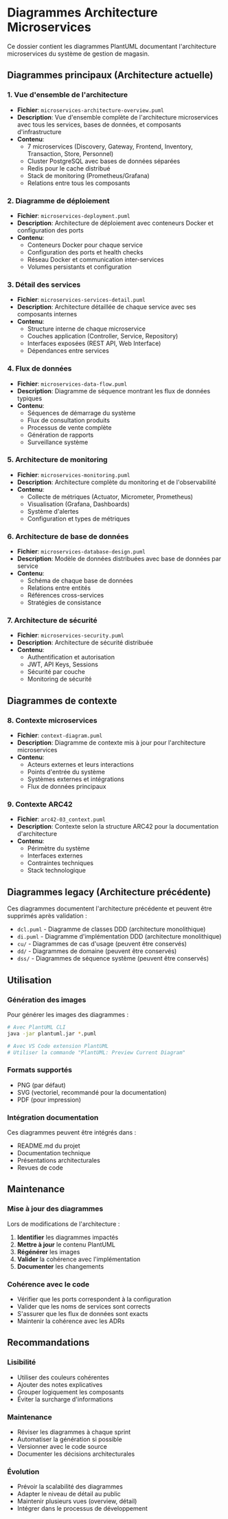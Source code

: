 # Diagrammes Architecture Microservices

Ce dossier contient les diagrammes PlantUML documentant l'architecture microservices du système de gestion de magasin.

## Diagrammes principaux (Architecture actuelle)

### 1. Vue d'ensemble de l'architecture
- **Fichier**: `microservices-architecture-overview.puml`
- **Description**: Vue d'ensemble complète de l'architecture microservices avec tous les services, bases de données, et composants d'infrastructure
- **Contenu**: 
  - 7 microservices (Discovery, Gateway, Frontend, Inventory, Transaction, Store, Personnel)
  - Cluster PostgreSQL avec bases de données séparées
  - Redis pour le cache distribué
  - Stack de monitoring (Prometheus/Grafana)
  - Relations entre tous les composants

### 2. Diagramme de déploiement
- **Fichier**: `microservices-deployment.puml`
- **Description**: Architecture de déploiement avec conteneurs Docker et configuration des ports
- **Contenu**:
  - Conteneurs Docker pour chaque service
  - Configuration des ports et health checks
  - Réseau Docker et communication inter-services
  - Volumes persistants et configuration

### 3. Détail des services
- **Fichier**: `microservices-services-detail.puml`
- **Description**: Architecture détaillée de chaque service avec ses composants internes
- **Contenu**:
  - Structure interne de chaque microservice
  - Couches application (Controller, Service, Repository)
  - Interfaces exposées (REST API, Web Interface)
  - Dépendances entre services

### 4. Flux de données
- **Fichier**: `microservices-data-flow.puml`
- **Description**: Diagramme de séquence montrant les flux de données typiques
- **Contenu**:
  - Séquences de démarrage du système
  - Flux de consultation produits
  - Processus de vente complète
  - Génération de rapports
  - Surveillance système

### 5. Architecture de monitoring
- **Fichier**: `microservices-monitoring.puml`
- **Description**: Architecture complète du monitoring et de l'observabilité
- **Contenu**:
  - Collecte de métriques (Actuator, Micrometer, Prometheus)
  - Visualisation (Grafana, Dashboards)
  - Système d'alertes
  - Configuration et types de métriques

### 6. Architecture de base de données
- **Fichier**: `microservices-database-design.puml`
- **Description**: Modèle de données distribuées avec base de données par service
- **Contenu**:
  - Schéma de chaque base de données
  - Relations entre entités
  - Références cross-services
  - Stratégies de consistance

### 7. Architecture de sécurité
- **Fichier**: `microservices-security.puml`
- **Description**: Architecture de sécurité distribuée
- **Contenu**:
  - Authentification et autorisation
  - JWT, API Keys, Sessions
  - Sécurité par couche
  - Monitoring de sécurité

## Diagrammes de contexte

### 8. Contexte microservices
- **Fichier**: `context-diagram.puml`
- **Description**: Diagramme de contexte mis à jour pour l'architecture microservices
- **Contenu**:
  - Acteurs externes et leurs interactions
  - Points d'entrée du système
  - Systèmes externes et intégrations
  - Flux de données principaux

### 9. Contexte ARC42
- **Fichier**: `arc42-03_context.puml`
- **Description**: Contexte selon la structure ARC42 pour la documentation d'architecture
- **Contenu**:
  - Périmètre du système
  - Interfaces externes
  - Contraintes techniques
  - Stack technologique

## Diagrammes legacy (Architecture précédente)

Ces diagrammes documentent l'architecture précédente et peuvent être supprimés après validation :

- `dcl.puml` - Diagramme de classes DDD (architecture monolithique)
- `di.puml` - Diagramme d'implémentation DDD (architecture monolithique)
- `cu/` - Diagrammes de cas d'usage (peuvent être conservés)
- `dd/` - Diagrammes de domaine (peuvent être conservés)
- `dss/` - Diagrammes de séquence système (peuvent être conservés)

## Utilisation

### Génération des images
Pour générer les images des diagrammes :

```bash
# Avec PlantUML CLI
java -jar plantuml.jar *.puml

# Avec VS Code extension PlantUML
# Utiliser la commande "PlantUML: Preview Current Diagram"
```

### Formats supportés
- PNG (par défaut)
- SVG (vectoriel, recommandé pour la documentation)
- PDF (pour impression)

### Intégration documentation
Ces diagrammes peuvent être intégrés dans :
- README.md du projet
- Documentation technique
- Présentations architecturales
- Revues de code

## Maintenance

### Mise à jour des diagrammes
Lors de modifications de l'architecture :

1. **Identifier** les diagrammes impactés
2. **Mettre à jour** le contenu PlantUML
3. **Régénérer** les images
4. **Valider** la cohérence avec l'implémentation
5. **Documenter** les changements

### Cohérence avec le code
- Vérifier que les ports correspondent à la configuration
- Valider que les noms de services sont corrects
- S'assurer que les flux de données sont exacts
- Maintenir la cohérence avec les ADRs

## Recommandations

### Lisibilité
- Utiliser des couleurs cohérentes
- Ajouter des notes explicatives
- Grouper logiquement les composants
- Éviter la surcharge d'informations

### Maintenance
- Réviser les diagrammes à chaque sprint
- Automatiser la génération si possible
- Versionner avec le code source
- Documenter les décisions architecturales

### Évolution
- Prévoir la scalabilité des diagrammes
- Adapter le niveau de détail au public
- Maintenir plusieurs vues (overview, détail)
- Intégrer dans le processus de développement
